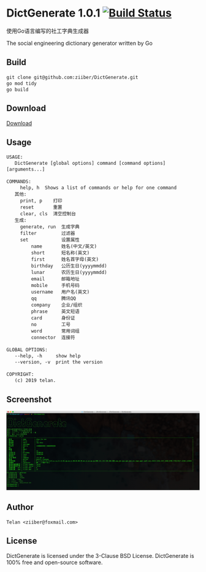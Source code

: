 # DictGenerate 1.0.1 [![Build Status](https://travis-ci.org/ziiber/DictGenerate.svg?branch=master)](https://travis-ci.org/ziiber/DictGenerate)

使用Go语言编写的社工字典生成器

The social engineering dictionary generator written by Go

## Build
```
git clone git@github.com:ziiber/DictGenerate.git
go mod tidy
go build
```

## Download
[Download](https://github.com/ziiber/DictGenerate/releases)

## Usage
    USAGE:
       DictGenerate [global options] command [command options] [arguments...]
    
    COMMANDS:
         help, h  Shows a list of commands or help for one command
       其他:
         print, p    打印
         reset       重置
         clear, cls  清空控制台
       生成:
         generate, run  生成字典
         filter         过滤器
         set            设置属性
             name       姓名(中文/英文)
             short      短名称(英文)
             first      姓名首字母(英文)
             birthday   公历生日(yyyymmdd)
             lunar      农历生日(yyyymmdd)
             email      邮箱地址
             mobile     手机号码
             username   用户名(英文)
             qq         腾讯QQ
             company    企业/组织
             phrase     英文短语
             card       身份证
             no         工号
             word       常用词组
             connector  连接符
    
    GLOBAL OPTIONS:
       --help, -h     show help
       --version, -v  print the version
    
    COPYRIGHT:
       (c) 2019 telan.

## Screenshot

![screenshot](screenshot.png)

## Author
    Telan <ziiber@foxmail.com>

## License
DictGenerate is licensed under the 3-Clause BSD License. DictGenerate is 100% free and open-source software.